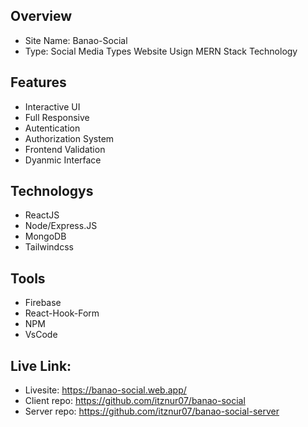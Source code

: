 ## Overview

- Site Name: Banao-Social
- Type: Social Media Types Website Usign MERN Stack Technology

## Features

- Interactive UI
- Full Responsive
- Autentication
- Authorization System
- Frontend Validation
- Dyanmic Interface

## Technologys

- ReactJS
- Node/Express.JS
- MongoDB
- Tailwindcss

## Tools

- Firebase
- React-Hook-Form
- NPM
- VsCode

## Live Link:

- Livesite: https://banao-social.web.app/
- Client repo: https://github.com/itznur07/banao-social
- Server repo: https://github.com/itznur07/banao-social-server

